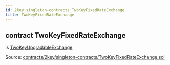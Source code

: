 ```yaml
---
id: 2key_singleton-contracts_TwoKeyFixedRateExchange
title: TwoKeyFixedRateExchange
---
```


<div class="contract-doc"><div class="contract"><h2 class="contract-header"><span class="contract-kind">contract</span> TwoKeyFixedRateExchange</h2><p class="base-contracts"><span>is</span> <a href="2key_singleton-contracts_TwoKeyUpgradableExchange.html">TwoKeyUpgradableExchange</a></p><div class="source">Source: <a href="https://github.com/2keynet/web3-alpha/blob/v0.0.3/contracts/2key/singleton-contracts/TwoKeyFixedRateExchange.sol" target="_blank">contracts/2key/singleton-contracts/TwoKeyFixedRateExchange.sol</a></div></div></div>
